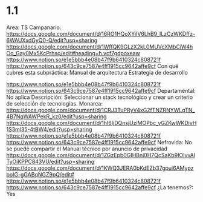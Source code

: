 # 1.1

Area: TS
Campanario: https://docs.google.com/document/d/16RO1HQoXYiIV6LhB9_ILzCzWKDffz-6WAUXxdGyQ0-Q/edit?usp=sharing
https://docs.google.com/document/d/1WffQK9GLzX2kL0MUVcXMbCiW4hOo_Gay0Mx5KcPrhso/edit#heading=h.vcf7gdpoxeaw
https://www.notion.so/e1e5bbb4e08b47f9b6410324c808721f 
https://www.notion.so/643c9ce7587e4ff1915cc9642affe9cf 
Con qué cubres esta subpráctica: Manual de arquitectura
Estrategia de desarrollo

https://www.notion.so/e1e5bbb4e08b47f9b6410324c808721f
https://www.notion.so/643c9ce7587e4ff1915cc9642affe9cf 
Departamental: No aplica
Descripción: Seleccionar un stack tecnológico y crear un criterio de selección de tecnologías.
Monarca: https://docs.google.com/document/d/1CRJ3TuPRyV4xG2fTNZRNYWLqTN_4B7NqWAWPekR_kz0/edit?usp=sharing
https://docs.google.com/document/d/1hI6IjDQnsjUziMOPbc_yGZKwWKDivH1S3ml35-4tBW4/edit?usp=sharing
https://www.notion.so/e1e5bbb4e08b47f9b6410324c808721f
https://www.notion.so/643c9ce7587e4ff1915cc9642affe9cf 
Nefrovida: No se puede compartir el Manual técnico por anuncio de privacidad
https://docs.google.com/document/d/1ZGzEpb0GIHBni0H7QcSaKb9IOIvvAlTyOiKPPC843VU/edit?usp=sharing
https://docs.google.com/document/d/1KWQ3JERA0bKdEZb37gpui6AMypzboIG-gGABqNGZ9pQ/edit#
https://www.notion.so/e1e5bbb4e08b47f9b6410324c808721f
https://www.notion.so/643c9ce7587e4ff1915cc9642affe9cf 
¿La tenemos?: Yes
